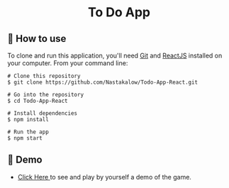 <h1 align="center">To Do App</h1>

## :book: How to use

To clone and run this application, you'll need [Git](https://git-scm.com/downloads) and [ReactJS](https://reactjs.org/docs/getting-started.html) installed on your computer. From your command line:

```
# Clone this repository
$ git clone https://github.com/Nastakalow/Todo-App-React.git

# Go into the repository
$ cd Todo-App-React

# Install dependencies
$ npm install

# Run the app
$ npm start
```

## :link: Demo

- <a target="_blank" href="https://todo-react-app-deploy.netlify.app/"> Click Here </a> to see and play by yourself a demo of the game.
